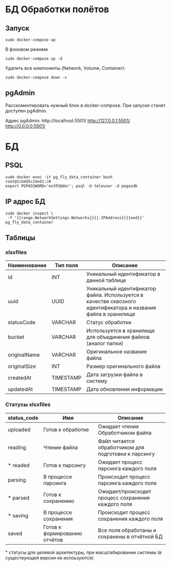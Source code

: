 # БД Обработки полётов

## Запуск

```
sudo docker-compose up
```

В фоновом режиме

```
sudo docker-compose up -d
```

Удалить все компоненты (Network, Volume, Container):

```
sudo docker-compose down -v
```

## pgAdmin

Расскоментировать нужный блок в docker-compose.
При запуске станет доступен pgAdmin.

Адрес pgAdmin:
http://localhost:5501/
http://127.0.0.1:5501/
http://0.0.0.0:5501/

# БД

## PSQL

```
sudo docker exec -it pg_fly_data_container bash
root@1cbdd5c24ed1:/#
export PGPASSWORD='extR3@der'; psql -U teleuser -d pegasdb
```

## IP адрес БД

```
sudo docker inspect \
 -f '{{range.NetworkSettings.Networks}}{{.IPAddress}}{{end}}' pg_fly_data_container
```

## Таблицы

### xlsxfiles

| Наименование | Тип поля  | Описание                                                                                                      |
| ------------ | --------- | ------------------------------------------------------------------------------------------------------------- |
| id           | INT       | Уникальный идентификатор в данной таблице                                                                     |
| uuid         | UUID      | Уникальный идентификатор файла. Используется в качестве сквозного идентификатора и названия файла в хранилище |
| statusCode   | VARCHAR   | Статус обработки                                                                                              |
| bucket       | VARCHAR   | Используется в хранилище для объединения файлов (аналог папки)                                                |
| originalName | VARCHAR   | Оригинальное название файла                                                                                   |
| originalSize | INT       | Размер оригинального файла                                                                                    |
| createdAt    | TIMESTAMP | Дата загрузки файла в систему                                                                                 |
| updatedAt    | TIMESTAMP | Дата обновления информации                                                                                    |

### Статусы xlsxfiles

| status_code | Имя                          | Описание                                             |
| ----------- | ---------------------------- | ---------------------------------------------------- |
| uploaded    | Готов к обработке            | Ожидает чтения Обработчиком файла                    |
| reading     | Чтение файла                 | Файл читается обработчиком для подготовки к парсингу |
| \* readed   | Готов к парсингу             | Ожидает процесс парсинга каждого поля                |
| parsing     | В процессе парсинга          | Происходит процесс парсинга каждого поля             |
| \* parsed   | Готов к сохранению           | Ожидает/происходит процесс сохранения каждого поля   |
| \* saving   | В процессе сохранения        | Происходит процесс сохранения каждого поля           |
| saved       | Готов к формированию отчётов | Все поля обработаны и сохранены в отчётной БД        |

\* статусы для целевой архитектуры, при масштабировании системы (в существующей версии не испоьзуются)
